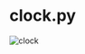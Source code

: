 # clock.py
![clock](https://user-images.githubusercontent.com/88402272/136016240-18a73a03-2149-496c-8320-5d8e9e61afa9.png)
